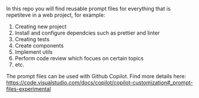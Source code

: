 In this repo you will find reusable prompt files for everything that is repetiteve in a web project, for example:
1. Creating new project
2. Install and configure dependcies such as prettier and linter
3. Creating tests
4. Create components
5. Implement utils
6. Perform code review which focues on certain topics
7. etc.

The prompt files can be used with Github Copilot.
Find more details here:
https://code.visualstudio.com/docs/copilot/copilot-customization#_prompt-files-experimental
